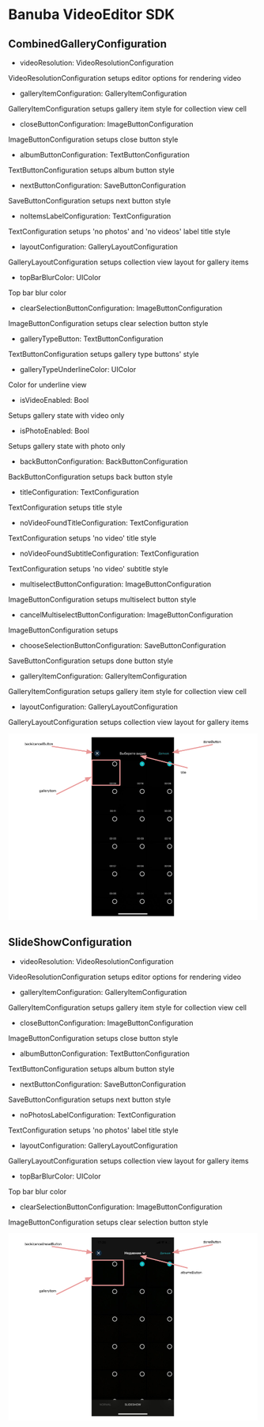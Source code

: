 # Banuba VideoEditor SDK
## CombinedGalleryConfiguration

- videoResolution: VideoResolutionConfiguration

VideoResolutionConfiguration setups editor options for rendering video

- galleryItemConfiguration: GalleryItemConfiguration

GalleryItemConfiguration setups gallery item style for collection view cell

- closeButtonConfiguration: ImageButtonConfiguration

ImageButtonConfiguration setups close button style

- albumButtonConfiguration: TextButtonConfiguration

TextButtonConfiguration setups album button style

- nextButtonConfiguration: SaveButtonConfiguration

SaveButtonConfiguration setups next button style

- noItemsLabelConfiguration: TextConfiguration
  
TextConfiguration setups 'no photos' and 'no videos' label title style

- layoutConfiguration: GalleryLayoutConfiguration
  
GalleryLayoutConfiguration setups collection view layout for gallery items

- topBarBlurColor: UIColor
 
Top bar blur color

- clearSelectionButtonConfiguration: ImageButtonConfiguration
  
ImageButtonConfiguration setups clear selection button style

- galleryTypeButton: TextButtonConfiguration
  
TextButtonConfiguration setups gallery type buttons' style

- galleryTypeUnderlineColor: UIColor
  
Color for underline view

- isVideoEnabled: Bool
  
Setups gallery state with video only

- isPhotoEnabled: Bool
  
Setups gallery state with photo only
  

























- backButtonConfiguration: BackButtonConfiguration

BackButtonConfiguration setups back button style

- titleConfiguration: TextConfiguration

TextConfiguration setups title style

- noVideoFoundTitleConfiguration: TextConfiguration

TextConfiguration setups 'no video' title style

- noVideoFoundSubtitleConfiguration: TextConfiguration

TextConfiguration setups 'no video' subtitle style

- multiselectButtonConfiguration: ImageButtonConfiguration

ImageButtonConfiguration setups multiselect button style

- cancelMultiselectButtonConfiguration: ImageButtonConfiguration

ImageButtonConfiguration setups

- chooseSelectionButtonConfiguration: SaveButtonConfiguration

SaveButtonConfiguration setups done button style

- galleryItemConfiguration: GalleryItemConfiguration

GalleryItemConfiguration setups gallery item style for collection view cell

- layoutConfiguration: GalleryLayoutConfiguration

GalleryLayoutConfiguration setups collection view layout for gallery items

![img](screenshots/GalleryScreen.png)

## SlideShowConfiguration

- videoResolution: VideoResolutionConfiguration

VideoResolutionConfiguration setups editor options for rendering video

- galleryItemConfiguration: GalleryItemConfiguration

GalleryItemConfiguration setups gallery item style for collection view cell

- closeButtonConfiguration: ImageButtonConfiguration

ImageButtonConfiguration setups close button style

- albumButtonConfiguration: TextButtonConfiguration

TextButtonConfiguration setups album button style

- nextButtonConfiguration: SaveButtonConfiguration

SaveButtonConfiguration setups next button style

- noPhotosLabelConfiguration: TextConfiguration

TextConfiguration setups 'no photos' label title style

- layoutConfiguration: GalleryLayoutConfiguration

GalleryLayoutConfiguration setups collection view layout for gallery items

- topBarBlurColor: UIColor

Top bar blur color

- clearSelectionButtonConfiguration: ImageButtonConfiguration

ImageButtonConfiguration setups clear selection button style

![img](screenshots/SlideShowScreen.png)
